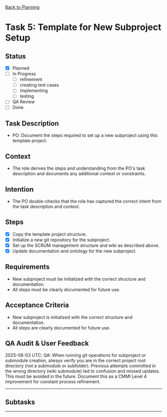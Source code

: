 
[Back to Planning](../planning.md)

# Task 5: Template for New Subproject Setup

## Status
- [x] Planned
- [ ] In Progress
  - [ ] refinement
  - [ ] creating test cases
  - [ ] implementing
  - [ ] testing
- [ ] QA Review
- [ ] Done

## Task Description
- PO: Document the steps required to set up a new subproject using this template project.

## Context
- The role derives the steps and understanding from the PO's task description and documents any additional context or constraints.

## Intention
- The PO double-checks that the role has captured the correct intent from the task description and context.

## Steps
- [x] Copy the template project structure.
- [x] Initialize a new git repository for the subproject.
- [x] Set up the SCRUM management structure and wiki as described above.
- [x] Update documentation and ontology for the new subproject.

## Requirements
- New subproject must be initialized with the correct structure and documentation.
- All steps must be clearly documented for future use.

## Acceptance Criteria
- New subproject is initialized with the correct structure and documentation.
- All steps are clearly documented for future use.


## QA Audit & User Feedback
2025-08-03 UTC: QA: When running git operations for subproject or submodule creation, always verify you are in the correct project root directory (not a submodule or subfolder). Previous attempts committed in the wrong directory (wiki submodule) led to confusion and missed updates. This must be avoided in the future. Document this as a CMMI Level 4 improvement for constant process refinement.

---
## Subtasks

---
